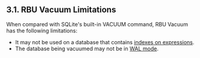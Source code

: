 ## 3\.1\. RBU Vacuum Limitations


When compared with SQLite's built\-in VACUUM command, RBU Vacuum has the
following limitations:



* It may not be used on a database that contains [indexes on expressions](expridx.html).
* The database being vacuumed may not be in [WAL mode](wal.html).


